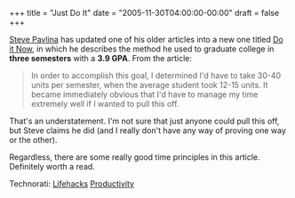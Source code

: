 +++
title = "Just Do It"
date = "2005-11-30T04:00:00-00:00"
draft = false
+++

[Steve Pavlina](http://www.stevepavlina.com) has updated one of his
older articles into a new one titled [Do it
Now](http://www.stevepavlina.com/articles/do-it-now.htm), in which he
describes the method he used to graduate college in **three semesters**
with a **3.9 GPA**. From the article:

<blockquote>
In order to accomplish this goal, I determined I'd have to take 30-40
units per semester, when the average student took 12-15 units. It became
immediately obvious that I'd have to manage my time extremely well if I
wanted to pull this off. </blockquote>

That's an understatement. I'm not sure that just anyone could pull this
off, but Steve claims he did (and I really don't have any way of proving
one way or the other).

Regardless, there are some really good time principles in this article.
Definitely worth a read.

Technorati:
<a href="http://technorati.com/tag/Lifehacks" rel="tag">Lifehacks</a>
<a href="http://technorati.com/tag/Productivity" rel="tag">Productivity</a>

